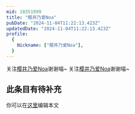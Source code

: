 ```yaml
---
mid: 10351999
title: "樱井乃爱Noa"
pubDate: "2024-11-04T11:22:13.423Z"
updatedDate: "2024-11-04T11:22:13.423Z"
profile:
  {
    Nickname: ["樱井乃爱Noa"],
  }
---
```


关注[樱井乃爱Noa](https://space.bilibili.com/10351999)谢谢喵~ 关注[樱井乃爱Noa](https://space.bilibili.com/10351999)谢谢喵~

## 此条目有待补充
你可以在[这里](https://github.com/Yuhanawa/VTuber.ICU/edit/master/src/content/v/樱井乃爱Noa/index.md)编辑本文

